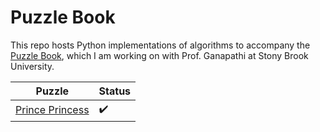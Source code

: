 # Puzzle Book
This repo hosts Python implementations of algorithms to accompany the [Puzzle Book](https://www.google.com/books/edition/Mathematical_and_Algorithmic_Puzzles/C7q6EAAAQBAJ?hl=en&gbpv=0), which I am working on with Prof. Ganapathi at Stony Brook University. 

| Puzzle | Status |
| ------ | ------ |
| [Prince Princess](https://github.com/tahsina13/Puzzle-Book/tree/main/PrincePrincess) | :heavy_check_mark: |
